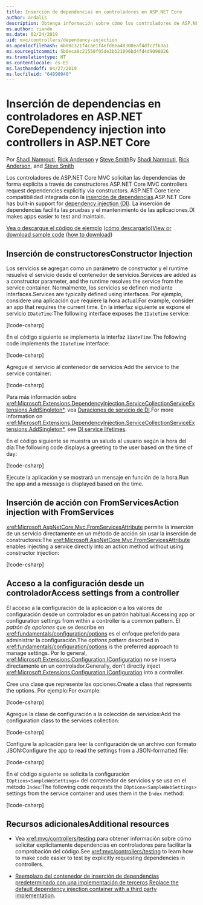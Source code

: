 ```yaml
---
title: Inserción de dependencias en controladores en ASP.NET Core
author: ardalis
description: Obtenga información sobre cómo los controladores de ASP.NET Core MVC solicitan sus dependencias explícitamente a través de sus constructores por medio de la inserción de dependencias en ASP.NET Core.
ms.author: riande
ms.date: 02/24/2019
uid: mvc/controllers/dependency-injection
ms.openlocfilehash: 6b08c321f4cae1f4efd8ea40300eaf4dfc2f63a1
ms.sourcegitcommit: 5b0eca8c21550f95de3bb21096bd4fd4d9098026
ms.translationtype: HT
ms.contentlocale: es-ES
ms.lasthandoff: 04/27/2019
ms.locfileid: "64890940"
---
```

# <a name="dependency-injection-into-controllers-in-aspnet-core"></a><span data-ttu-id="e0349-103">Inserción de dependencias en controladores en ASP.NET Core</span><span class="sxs-lookup"><span data-stu-id="e0349-103">Dependency injection into controllers in ASP.NET Core</span></span>

<a name="dependency-injection-controllers"></a>

<span data-ttu-id="e0349-104">Por [Shadi Namrouti](https://github.com/shadinamrouti), [Rick Anderson](https://twitter.com/RickAndMSFT) y [Steve Smith](https://github.com/ardalis)</span><span class="sxs-lookup"><span data-stu-id="e0349-104">By [Shadi Namrouti](https://github.com/shadinamrouti), [Rick Anderson](https://twitter.com/RickAndMSFT), and [Steve Smith](https://github.com/ardalis)</span></span>

<span data-ttu-id="e0349-105">Los controladores de ASP.NET Core MVC solicitan las dependencias de forma explícita a través de constructores.</span><span class="sxs-lookup"><span data-stu-id="e0349-105">ASP.NET Core MVC controllers request dependencies explicitly via constructors.</span></span> <span data-ttu-id="e0349-106">ASP.NET Core tiene compatibilidad integrada con la [inserción de dependencias](xref:fundamentals/dependency-injection).</span><span class="sxs-lookup"><span data-stu-id="e0349-106">ASP.NET Core has built-in support for [dependency injection (DI)](xref:fundamentals/dependency-injection).</span></span> <span data-ttu-id="e0349-107">La inserción de dependencias facilita las pruebas y el mantenimiento de las aplicaciones.</span><span class="sxs-lookup"><span data-stu-id="e0349-107">DI makes apps easier to test and maintain.</span></span>

<span data-ttu-id="e0349-108">[Vea o descargue el código de ejemplo](https://github.com/aspnet/AspNetCore.Docs/tree/master/aspnetcore/mvc/controllers/dependency-injection/sample) ([cómo descargarlo](xref:index#how-to-download-a-sample))</span><span class="sxs-lookup"><span data-stu-id="e0349-108">[View or download sample code](https://github.com/aspnet/AspNetCore.Docs/tree/master/aspnetcore/mvc/controllers/dependency-injection/sample) ([how to download](xref:index#how-to-download-a-sample))</span></span>

## <a name="constructor-injection"></a><span data-ttu-id="e0349-109">Inserción de constructores</span><span class="sxs-lookup"><span data-stu-id="e0349-109">Constructor Injection</span></span>

<span data-ttu-id="e0349-110">Los servicios se agregan como un parámetro de constructor y el runtime resuelve el servicio desde el contenedor de servicios.</span><span class="sxs-lookup"><span data-stu-id="e0349-110">Services are added as a constructor parameter, and the runtime resolves the service from the service container.</span></span> <span data-ttu-id="e0349-111">Normalmente, los servicios se definen mediante interfaces.</span><span class="sxs-lookup"><span data-stu-id="e0349-111">Services are typically defined using interfaces.</span></span> <span data-ttu-id="e0349-112">Por ejemplo, considere una aplicación que requiere la hora actual.</span><span class="sxs-lookup"><span data-stu-id="e0349-112">For example, consider an app that requires the current time.</span></span> <span data-ttu-id="e0349-113">En la interfaz siguiente se expone el servicio `IDateTime`:</span><span class="sxs-lookup"><span data-stu-id="e0349-113">The following interface exposes the `IDateTime` service:</span></span>

[!code-csharp[](dependency-injection/sample/ControllerDI/Interfaces/IDateTime.cs?name=snippet)]

<span data-ttu-id="e0349-114">En el código siguiente se implementa la interfaz `IDateTime`:</span><span class="sxs-lookup"><span data-stu-id="e0349-114">The following code implements the `IDateTime` interface:</span></span>

[!code-csharp[](dependency-injection/sample/ControllerDI/Services/SystemDateTime.cs?name=snippet)]

<span data-ttu-id="e0349-115">Agregue el servicio al contenedor de servicios:</span><span class="sxs-lookup"><span data-stu-id="e0349-115">Add the service to the service container:</span></span>

[!code-csharp[](dependency-injection/sample/ControllerDI/Startup1.cs?name=snippet&highlight=3)]

<span data-ttu-id="e0349-116">Para más información sobre <xref:Microsoft.Extensions.DependencyInjection.ServiceCollectionServiceExtensions.AddSingleton*>, vea [Duraciones de servicio de DI](xref:fundamentals/dependency-injection#service-lifetimes).</span><span class="sxs-lookup"><span data-stu-id="e0349-116">For more information on <xref:Microsoft.Extensions.DependencyInjection.ServiceCollectionServiceExtensions.AddSingleton*>, see [DI service lifetimes](xref:fundamentals/dependency-injection#service-lifetimes).</span></span>

<span data-ttu-id="e0349-117">En el código siguiente se muestra un saludo al usuario según la hora del día:</span><span class="sxs-lookup"><span data-stu-id="e0349-117">The following code displays a greeting to the user based on the time of day:</span></span>

[!code-csharp[](dependency-injection/sample/ControllerDI/Controllers/HomeController.cs?name=snippet)]

<span data-ttu-id="e0349-118">Ejecute la aplicación y se mostrará un mensaje en función de la hora.</span><span class="sxs-lookup"><span data-stu-id="e0349-118">Run the app and a message is displayed based on the time.</span></span>

## <a name="action-injection-with-fromservices"></a><span data-ttu-id="e0349-119">Inserción de acción con FromServices</span><span class="sxs-lookup"><span data-stu-id="e0349-119">Action injection with FromServices</span></span>

<span data-ttu-id="e0349-120"><xref:Microsoft.AspNetCore.Mvc.FromServicesAttribute> permite la inserción de un servicio directamente en un método de acción sin usar la inserción de constructores:</span><span class="sxs-lookup"><span data-stu-id="e0349-120">The <xref:Microsoft.AspNetCore.Mvc.FromServicesAttribute> enables injecting a service directly into an action method without using constructor injection:</span></span>

[!code-csharp[](dependency-injection/sample/ControllerDI/Controllers/HomeController.cs?name=snippet2)]

## <a name="access-settings-from-a-controller"></a><span data-ttu-id="e0349-121">Acceso a la configuración desde un controlador</span><span class="sxs-lookup"><span data-stu-id="e0349-121">Access settings from a controller</span></span>

<span data-ttu-id="e0349-122">El acceso a la configuración de la aplicación o a los valores de configuración desde un controlador es un patrón habitual.</span><span class="sxs-lookup"><span data-stu-id="e0349-122">Accessing app or configuration settings from within a controller is a common pattern.</span></span> <span data-ttu-id="e0349-123">El *patrón de opciones* que se describe en <xref:fundamentals/configuration/options> es el enfoque preferido para administrar la configuración.</span><span class="sxs-lookup"><span data-stu-id="e0349-123">The *options pattern* described in <xref:fundamentals/configuration/options> is the preferred approach to manage settings.</span></span> <span data-ttu-id="e0349-124">Por lo general, <xref:Microsoft.Extensions.Configuration.IConfiguration> no se inserta directamente en un controlador.</span><span class="sxs-lookup"><span data-stu-id="e0349-124">Generally, don't directly inject <xref:Microsoft.Extensions.Configuration.IConfiguration> into a controller.</span></span>

<span data-ttu-id="e0349-125">Cree una clase que represente las opciones.</span><span class="sxs-lookup"><span data-stu-id="e0349-125">Create a class that represents the options.</span></span> <span data-ttu-id="e0349-126">Por ejemplo:</span><span class="sxs-lookup"><span data-stu-id="e0349-126">For example:</span></span>

[!code-csharp[](dependency-injection/sample/ControllerDI/Models/SampleWebSettings.cs?name=snippet)]

<span data-ttu-id="e0349-127">Agregue la clase de configuración a la colección de servicios:</span><span class="sxs-lookup"><span data-stu-id="e0349-127">Add the configuration class to the services collection:</span></span>

[!code-csharp[](dependency-injection/sample/ControllerDI/Startup.cs?highlight=4&name=snippet1)]

<span data-ttu-id="e0349-128">Configure la aplicación para leer la configuración de un archivo con formato JSON:</span><span class="sxs-lookup"><span data-stu-id="e0349-128">Configure the app to read the settings from a JSON-formatted file:</span></span>

[!code-csharp[](dependency-injection/sample/ControllerDI/Program.cs?name=snippet&range=10-15)]

<span data-ttu-id="e0349-129">En el código siguiente se solicita la configuración `IOptions<SampleWebSettings>` del contenedor de servicios y se usa en el método `Index`:</span><span class="sxs-lookup"><span data-stu-id="e0349-129">The following code requests the `IOptions<SampleWebSettings>` settings from the service container and uses them in the `Index` method:</span></span>

[!code-csharp[](dependency-injection/sample/ControllerDI/Controllers/SettingsController.cs?name=snippet)]

## <a name="additional-resources"></a><span data-ttu-id="e0349-130">Recursos adicionales</span><span class="sxs-lookup"><span data-stu-id="e0349-130">Additional resources</span></span>

* <span data-ttu-id="e0349-131">Vea <xref:mvc/controllers/testing> para obtener información sobre cómo solicitar explícitamente dependencias en controladores para facilitar la comprobación del código.</span><span class="sxs-lookup"><span data-stu-id="e0349-131">See <xref:mvc/controllers/testing> to learn how to make code easier to test by explicitly requesting dependencies in controllers.</span></span>

* <span data-ttu-id="e0349-132">[Reemplazo del contenedor de inserción de dependencias predeterminado con una implementación de terceros](xref:fundamentals/dependency-injection#default-service-container-replacement).</span><span class="sxs-lookup"><span data-stu-id="e0349-132">[Replace the default dependency injection container with a third party implementation](xref:fundamentals/dependency-injection#default-service-container-replacement).</span></span>
